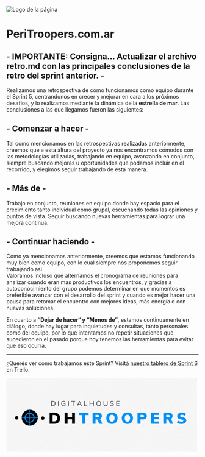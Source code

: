 ![Logo de la página](peri-logo.gif)

# PeriTroopers.com.ar

## - IMPORTANTE: Consigna... Actualizar el archivo retro.md con las principales conclusiones de la retro del sprint anterior. -

Realizamos una retrospectiva de cómo funcionamos como equipo durante el Sprint 5, centrandonos en crecer y mejorar en cara a los próximos desafios, y lo realizamos mediante la dinámica de la **estrella de mar**. Las conclusiones a las que llegamos fueron las siguientes:

##  - Comenzar a hacer -

Tal como mencionamos en las retrospectivas realizadas anteriormente, creemos que a esta altura del proyecto ya nos encontramos cómodos con las metodologías utilizadas, trabajando en equipo, avanzando en conjunto, siempre buscando mejoras u oportunidades que podamos incluir en el recorrido, y elegimos seguir trabajando de esta manera.

## - Más de -

Trabajo en conjunto, reuniones en equipo donde hay espacio para el crecimiento tanto individual como grupal, escuchando todas las opiniones y puntos de vista. Seguir buscando nuevas herramientas para lograr una mejora continua.

## - Continuar haciendo -

Como ya mencionamos anteriormente,  creemos que estamos funcionando muy bien como equipo, con lo cual siempre nos proponemos seguir trabajando así.  
Valoramos incluso que alternamos el cronograma de reuniones para analizar cuando eran mas productivos los encuentros, y gracias a autoconocimiento del grupo podemos determinar en que momentos es preferible avanzar con el desarrollo del sprint y cuando es mejor hacer una pausa para retomar el encuentro con mejores ideas, más energía o con nuevas soluciones.
  
En cuanto a **“Dejar de hacer“ y “Menos de”**, estamos continuamente en diálogo, donde hay lugar para inquietudes y consultas, tanto personales como del equipo, por lo que intentamos no repetir situaciones que sucedieron en el pasado porque hoy tenemos las herramientas para evitar que eso ocurra.
  
  ***   

      
¿Querés ver como trabajamos este Sprint? Visitá [nuestro tablero de Sprint 6](https://trello.com/b/f9JaDVY1/sprint-6) en Trello.

![Logo de DH-Troopers](logo-grupo.gif)